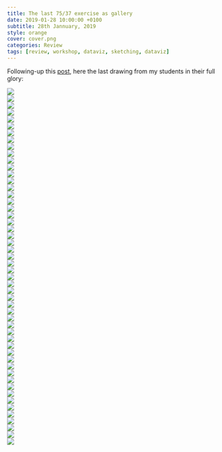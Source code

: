 ```yaml
---
title: The last 75/37 exercise as gallery
date: 2019-01-28 10:00:00 +0100
subtitle: 28th Jannuary, 2019
style: orange
cover: cover.png
categories: Review
tags: [review, workshop, dataviz, sketching, dataviz]
---
```


Following-up this [post](/blog/the-last-75-37-exploration/), here the last drawing from my students in their full glory:

<div class="grid four">
<div class="grid_item"><img src="/assets/blog/my-last-7537-gallery/Susan-Noby-75-37-7.jpg" /></div>
<div class="grid_item"><img src="/assets/blog/my-last-7537-gallery/Susan-Noby-75-37-8.jpg" /></div>
<div class="grid_item"><img src="/assets/blog/my-last-7537-gallery/Susan-Noby-75-37-9.jpg" /></div>
<div class="grid_item"><img src="/assets/blog/my-last-7537-gallery/Susan-Noby-75-37-10.jpg" /></div>
</div>
<div class="grid four">
<div class="grid_item"><img src="/assets/blog/my-last-7537-gallery/20180918_114959.jpg" /></div>
<div class="grid_item"><img src="/assets/blog/my-last-7537-gallery/20181031_112437.jpg" /></div>
<div class="grid_item"><img src="/assets/blog/my-last-7537-gallery/20181031_113032.jpg" /></div>
<div class="grid_item"><img src="/assets/blog/my-last-7537-gallery/20181031_113037.jpg" /></div>
</div>
<div class="grid four">
<div class="grid_item"><img src="/assets/blog/my-last-7537-gallery/FD4C09A1-FD68-44DF-9FC1-496A9E8FA18A.jpg" /></div>
<div class="grid_item"><img src="/assets/blog/my-last-7537-gallery/image1.jpg" /></div>
<div class="grid_item"><img src="/assets/blog/my-last-7537-gallery/IMG_1642.jpg" /></div>
<div class="grid_item"><img src="/assets/blog/my-last-7537-gallery/IMG_1770.jpg" /></div>
</div>
<div class="grid four">
<div class="grid_item"><img src="/assets/blog/my-last-7537-gallery/IMG_2570.jpg" /></div>
<div class="grid_item"><img src="/assets/blog/my-last-7537-gallery/IMG_3202.jpg" /></div>
<div class="grid_item"><img src="/assets/blog/my-last-7537-gallery/IMG_3523.jpg" /></div>
<div class="grid_item"><img src="/assets/blog/my-last-7537-gallery/IMG_3524.jpg" /></div>
</div>
<div class="grid four">
<div class="grid_item"><img src="/assets/blog/my-last-7537-gallery/IMG_3525.jpg" /></div>
<div class="grid_item"><img src="/assets/blog/my-last-7537-gallery/IMG_3526.jpg" /></div>
<div class="grid_item"><img src="/assets/blog/my-last-7537-gallery/IMG_3627.jpg" /></div>
<div class="grid_item"><img src="/assets/blog/my-last-7537-gallery/IMG_4238.jpg" /></div>
</div>
<div class="grid four">
<div class="grid_item"><img src="/assets/blog/my-last-7537-gallery/IMG_4239.jpg" /></div>
<div class="grid_item"><img src="/assets/blog/my-last-7537-gallery/IMG_5507.jpg" /></div>
<div class="grid_item"><img src="/assets/blog/my-last-7537-gallery/IMG_5798.jpg" /></div>
<div class="grid_item"><img src="/assets/blog/my-last-7537-gallery/IMG_7574.jpg" /></div>
</div>
<div class="grid four">
<div class="grid_item"><img src="/assets/blog/my-last-7537-gallery/IMG_7575.jpg" /></div>
<div class="grid_item"><img src="/assets/blog/my-last-7537-gallery/IMG_8036.jpg" /></div>
<div class="grid_item"><img src="/assets/blog/my-last-7537-gallery/IMG_8519.jpg" /></div>
<div class="grid_item"><img src="/assets/blog/my-last-7537-gallery/IMG_8520.jpg" /></div>
</div>
<div class="grid four">
<div class="grid_item"><img src="/assets/blog/my-last-7537-gallery/IMG_8522.jpg" /></div>
<div class="grid_item"><img src="/assets/blog/my-last-7537-gallery/IMG_8941.jpg" /></div>
<div class="grid_item"><img src="/assets/blog/my-last-7537-gallery/IMG_9134.jpg" /></div>
<div class="grid_item"><img src="/assets/blog/my-last-7537-gallery/IMG_9750.jpg" /></div>
</div>
<div class="grid four">
<div class="grid_item"><img src="/assets/blog/my-last-7537-gallery/IMG_20180404_104204.jpg" /></div>
<div class="grid_item"><img src="/assets/blog/my-last-7537-gallery/IMG_20180918_114935.jpg" /></div>
<div class="grid_item"><img src="/assets/blog/my-last-7537-gallery/IMG_20180918_114943.jpg" /></div>
<div class="grid_item"><img src="/assets/blog/my-last-7537-gallery/IMG_20180918_114953.jpg" /></div>
</div>
<div class="grid four">
<div class="grid_item"><img src="/assets/blog/my-last-7537-gallery/IMG_20180918_115457.jpg" /></div>
<div class="grid_item"><img src="/assets/blog/my-last-7537-gallery/IMG_20180918_115514.jpg" /></div>
<div class="grid_item"><img src="/assets/blog/my-last-7537-gallery/IMG_20180918_115601.jpg" /></div>
<div class="grid_item"><img src="/assets/blog/my-last-7537-gallery/IMG_20181031_112449.jpg" /></div>
</div>
<div class="grid four">
<div class="grid_item"><img src="/assets/blog/my-last-7537-gallery/IMG_20181031_113946.jpg" /></div>
<div class="grid_item"><img src="/assets/blog/my-last-7537-gallery/IMG_20181031_114205.jpg" /></div>
<div class="grid_item"><img src="/assets/blog/my-last-7537-gallery/IMG_20181031_114215.jpg" /></div>
<div class="grid_item"><img src="/assets/blog/my-last-7537-gallery/IMG_20181031_114225-01.jpg" /></div>
</div>
<div class="grid four">
<div class="grid_item"><img src="/assets/blog/my-last-7537-gallery/IMG-3344.jpg" /></div>
<div class="grid_item"><img src="/assets/blog/my-last-7537-gallery/Paolo-Croc-37-75.jpg" /></div>
<div class="grid_item"><img src="/assets/blog/my-last-7537-gallery/Susan-Noby-75-37-1.jpg" /></div>
<div class="grid_item"><img src="/assets/blog/my-last-7537-gallery/Susan-Noby-75-37-2.jpg" /></div>
</div>
<div class="grid four">
<div class="grid_item"><img src="/assets/blog/my-last-7537-gallery/Susan-Noby-75-37-3.jpg" /></div>
<div class="grid_item"><img src="/assets/blog/my-last-7537-gallery/Susan-Noby-75-37-4.jpg" /></div>
<div class="grid_item"><img src="/assets/blog/my-last-7537-gallery/Susan-Noby-75-37-5.jpg" /></div>
<div class="grid_item"><img src="/assets/blog/my-last-7537-gallery/Susan-Noby-75-37-6.jpg" /></div>
</div>

